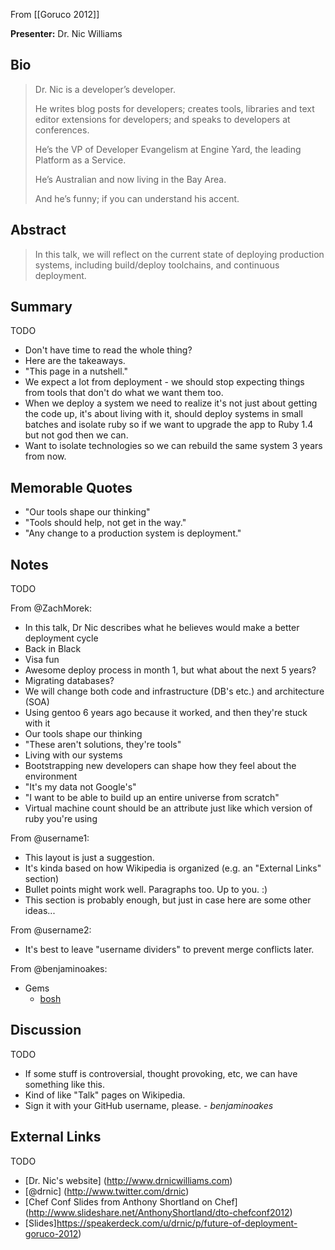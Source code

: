 From [[Goruco 2012]]

**Presenter:** Dr. Nic Williams

## Bio

> Dr. Nic is a developer’s developer.
>
> He writes blog posts for developers; creates tools, libraries and text editor extensions for developers; and speaks to developers at conferences.
>
> He’s the VP of Developer Evangelism at Engine Yard, the leading Platform as a Service.
>
> He’s Australian and now living in the Bay Area.
>
> And he’s funny; if you can understand his accent.

## Abstract

> In this talk, we will reflect on the current state of deploying production systems, including build/deploy toolchains, and continuous deployment.

## Summary

TODO

* Don't have time to read the whole thing?
* Here are the takeaways.
* "This page in a nutshell."
* We expect a lot from deployment - we should stop expecting things from tools that don't do what we want them too. 
* When we deploy a system we need to realize it's not just about getting the code up, it's about living with it, should deploy systems in small batches and isolate ruby so if we want to upgrade the app to Ruby 1.4 but not god then we can. 
* Want to isolate technologies so we can rebuild the same system 3 years from now.

## Memorable Quotes

* "Our tools shape our thinking"
* "Tools should help, not get in the way."
* "Any change to a production system is deployment."

## Notes

TODO

From @ZachMorek:

* In this talk, Dr Nic describes what he believes would make a better deployment cycle
* Back in Black
* Visa fun
* Awesome deploy process in month 1, but what about the next 5 years?
* Migrating databases?
* We will change both code and infrastructure (DB's etc.) and architecture (SOA)
* Using gentoo 6 years ago because it worked, and then they're stuck with it
* Our tools shape our thinking
* "These aren't solutions, they're tools"
* Living with our systems
* Bootstrapping new developers can shape how they feel about the environment
* "It's my data not Google's"
* "I want to be able to build up an entire universe from scratch"
* Virtual machine count should be an attribute just like which version of ruby you're using

From @username1:

* This layout is just a suggestion.
* It's kinda based on how Wikipedia is organized (e.g. an "External Links" section)
* Bullet points might work well.  Paragraphs too.  Up to you.  :)
* This section is probably enough, but just in case here are some other ideas...

From @username2:

* It's best to leave "username dividers" to prevent merge conflicts later.

From @benjaminoakes:

* Gems
    * [bosh](https://github.com/cloudfoundry/bosh)

## Discussion

TODO

* If some stuff is controversial, thought provoking, etc, we can have something like this.
* Kind of like "Talk" pages on Wikipedia.
* Sign it with your GitHub username, please.  - _benjaminoakes_

## External Links

TODO

* [Dr. Nic's website] (http://www.drnicwilliams.com)
* [@drnic] (http://www.twitter.com/drnic)
* [Chef Conf Slides from Anthony Shortland on Chef] (http://www.slideshare.net/AnthonyShortland/dto-chefconf2012)
* [Slides]https://speakerdeck.com/u/drnic/p/future-of-deployment-goruco-2012)

